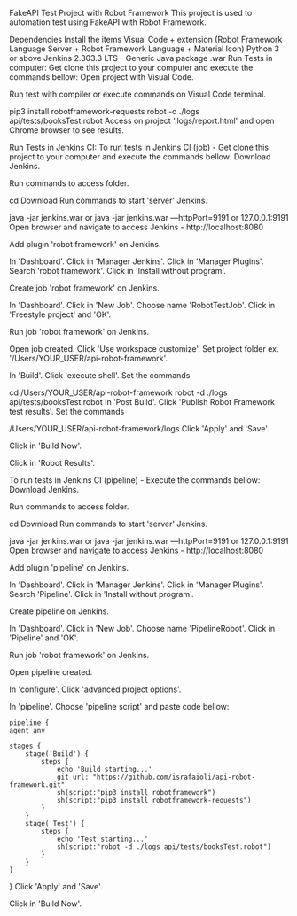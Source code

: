FakeAPI Test Project with Robot Framework
This project is used to automation test using FakeAPI with Robot Framework.

Dependencies
Install the items
Visual Code + extension (Robot Framework Language Server + Robot Framework Language + Material Icon)
Python 3 or above
Jenkins 2.303.3 LTS - Generic Java package .war
Run Tests in computer:
Get clone this project to your computer and execute the commands bellow:
Open project with Visual Code.

Run test with compiler or execute commands on Visual Code terminal.

pip3 install robotframework-requests
robot -d ./logs api/tests/booksTest.robot
Access on project '.logs/report.html' and open Chrome browser to see results.

Run Tests in Jenkins CI:
To run tests in Jenkins CI (job) - Get clone this project to your computer and execute the commands bellow:
Download Jenkins.

Run commands to access folder.

cd Download
Run commands to start 'server' Jenkins.

java -jar jenkins.war
or
java -jar jenkins.war —httpPort=9191
or
127.0.0.1:9191
Open browser and navigate to access Jenkins - http://localhost:8080

Add plugin 'robot framework' on Jenkins.

In 'Dashboard'. Click in 'Manager Jenkins'. Click in 'Manager Plugins'. Search 'robot framework'. Click in 'Install without program'.

Create job 'robot framework' on Jenkins.

In 'Dashboard'. Click in 'New Job'. Choose name 'RobotTestJob'. Click in 'Freestyle project' and 'OK'.

Run job 'robot framework' on Jenkins.

Open job created. Click 'Use workspace customize'. Set project folder ex. '/Users/YOUR_USER/api-robot-framework'.

In 'Build'. Click 'execute shell'. Set the commands

cd /Users/YOUR_USER/api-robot-framework
robot -d ./logs api/tests/booksTest.robot
In 'Post Build'. Click 'Publish Robot Framework test results'. Set the commands

/Users/YOUR_USER/api-robot-framework/logs
Click 'Apply' and 'Save'.

Click in 'Build Now'.

Click in 'Robot Results'.

To run tests in Jenkins CI (pipeline) - Execute the commands bellow:
Download Jenkins.

Run commands to access folder.

cd Download
Run commands to start 'server' Jenkins.

java -jar jenkins.war
or
java -jar jenkins.war —httpPort=9191
or
127.0.0.1:9191
Open browser and navigate to access Jenkins - http://localhost:8080

Add plugin 'pipeline' on Jenkins.

In 'Dashboard'. Click in 'Manager Jenkins'. Click in 'Manager Plugins'. Search 'Pipeline'. Click in 'Install without program'.

Create pipeline on Jenkins.

In 'Dashboard'. Click in 'New Job'. Choose name 'PipelineRobot'. Click in 'Pipeline' and 'OK'.

Run job 'robot framework' on Jenkins.

Open pipeline created.

In 'configure'. Click 'advanced project options'.

In 'pipeline'. Choose 'pipeline script' and paste code bellow:

    pipeline {
    agent any

    stages {
        stage('Build') {
            steps {
                echo 'Build starting...'
                git url: "https://github.com/israfaioli/api-robot-framework.git"
                sh(script:"pip3 install robotframework")
                sh(script:"pip3 install robotframework-requests")
            }
        }
        stage('Test') {
            steps {
                echo 'Test starting...'
                sh(script:"robot -d ./logs api/tests/booksTest.robot")
            }
        }
    }
}
Click 'Apply' and 'Save'.

Click in 'Build Now'.